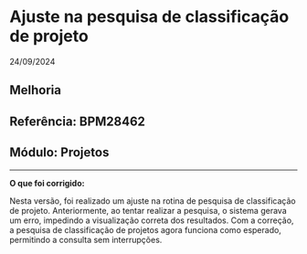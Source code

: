 # Ajuste na pesquisa de classificação de projeto
24/09/2024
## Melhoria
## Referência: BPM28462
## Módulo: Projetos
***

**O que foi corrigido:**

Nesta versão, foi realizado um ajuste na rotina de pesquisa de classificação de projeto. Anteriormente, ao tentar realizar a pesquisa, o sistema gerava um erro, impedindo a visualização correta dos resultados. Com a correção, a pesquisa de classificação de projetos agora funciona como esperado, permitindo a consulta sem interrupções.